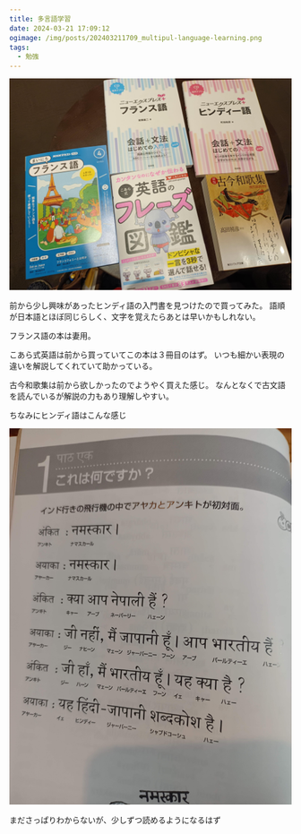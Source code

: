 ```yaml
---
title: 多言語学習
date: 2024-03-21 17:09:12
ogimage: /img/posts/202403211709_multipul-language-learning.png
tags:
  - 勉強
---
```


![multiple language](/img/posts/202403211709/books.jpg)

前から少し興味があったヒンディ語の入門書を見つけたので買ってみた。
語順が日本語とほぼ同じらしく、文字を覚えたらあとは早いかもしれない。

フランス語の本は妻用。

こあら式英語は前から買っていてこの本は３冊目のはず。
いつも細かい表現の違いを解説してくれていて助かっている。

古今和歌集は前から欲しかったのでようやく買えた感じ。
なんとなくで古文語を読んでいるが解説の力もあり理解しやすい。

ちなみにヒンディ語はこんな感じ

![hindi](/img/posts/202403211709/hindi.jpg)

まださっぱりわからないが、少しずつ読めるようになるはず
